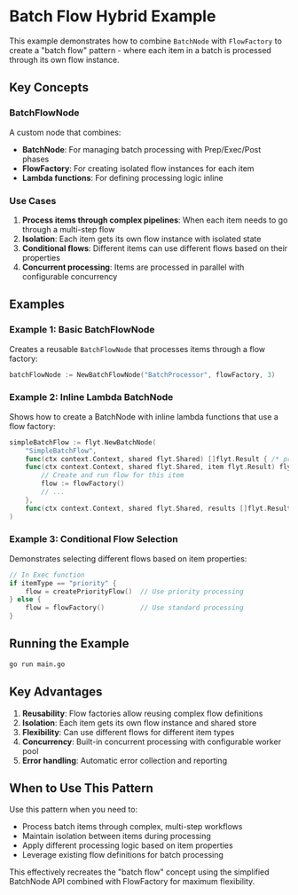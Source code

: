 # Batch Flow Hybrid Example

This example demonstrates how to combine `BatchNode` with `FlowFactory` to create a "batch flow" pattern - where each item in a batch is processed through its own flow instance.

## Key Concepts

### BatchFlowNode
A custom node that combines:
- **BatchNode**: For managing batch processing with Prep/Exec/Post phases
- **FlowFactory**: For creating isolated flow instances for each item
- **Lambda functions**: For defining processing logic inline

### Use Cases

1. **Process items through complex pipelines**: When each item needs to go through a multi-step flow
2. **Isolation**: Each item gets its own flow instance with isolated state
3. **Conditional flows**: Different items can use different flows based on their properties
4. **Concurrent processing**: Items are processed in parallel with configurable concurrency

## Examples

### Example 1: Basic BatchFlowNode
Creates a reusable `BatchFlowNode` that processes items through a flow factory:
```go
batchFlowNode := NewBatchFlowNode("BatchProcessor", flowFactory, 3)
```

### Example 2: Inline Lambda BatchNode
Shows how to create a BatchNode with inline lambda functions that use a flow factory:
```go
simpleBatchFlow := flyt.NewBatchNode(
    "SimpleBatchFlow",
    func(ctx context.Context, shared flyt.Shared) []flyt.Result { /* prep */ },
    func(ctx context.Context, shared flyt.Shared, item flyt.Result) flyt.Result { 
        // Create and run flow for this item
        flow := flowFactory()
        // ...
    },
    func(ctx context.Context, shared flyt.Shared, results []flyt.Result) flyt.Params { /* post */ },
)
```

### Example 3: Conditional Flow Selection
Demonstrates selecting different flows based on item properties:
```go
// In Exec function
if itemType == "priority" {
    flow = createPriorityFlow()  // Use priority processing
} else {
    flow = flowFactory()         // Use standard processing
}
```

## Running the Example

```bash
go run main.go
```

## Key Advantages

1. **Reusability**: Flow factories allow reusing complex flow definitions
2. **Isolation**: Each item gets its own flow instance and shared store
3. **Flexibility**: Can use different flows for different item types
4. **Concurrency**: Built-in concurrent processing with configurable worker pool
5. **Error handling**: Automatic error collection and reporting

## When to Use This Pattern

Use this pattern when you need to:
- Process batch items through complex, multi-step workflows
- Maintain isolation between items during processing
- Apply different processing logic based on item properties
- Leverage existing flow definitions for batch processing

This effectively recreates the "batch flow" concept using the simplified BatchNode API combined with FlowFactory for maximum flexibility.